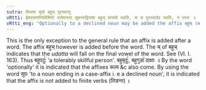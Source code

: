 ```yaml
---
sutra: विभाषा सुपो बहुच् पुरस्तात्तु
vRtti: ईषदसमाप्तिविशिष्टे वर्त्तमानात् सुबन्ताद्विभाषा बहुच् प्रत्ययो भवति, स च पुरस्तादेव भवति, न परतः ॥
vRtti_eng: "Optionally to a declined noun may be added the affix बहुच् (बहु), but it stands before: when the sense is slight incompleteness."
---
```

This is the only exception to the general rule that an affix is added after a word. The affix बहुच् however is added before the word. The च् of बहुच् indicates that the _udatta_ will fall on the final vowel of the word. See (VI. I. 163). Thus बहुपटुः꣡ 'a tolerably skillful person'. बहुमृदुः꣡, बहुगुडा꣡ दाक्षाः ॥ By the word 'optionally' it is indicated that the affixes कल्प &c also come. By using the word सुपः 'to a noun ending in a case-affix i. e a declined noun', it is indicated that the affix is not added to finite verbs (तिङन्त) ॥
